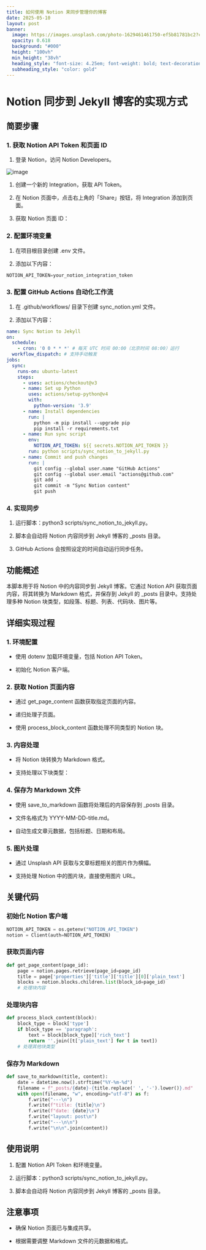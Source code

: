```yaml
---
title: 如何使用 Notion 来同步管理你的博客
date: 2025-05-10
layout: post
banner:
  image: https://images.unsplash.com/photo-1629461461750-ef5b81781bc2?crop=entropy&cs=tinysrgb&fit=max&fm=jpg&ixid=M3w2OTIwMzJ8MHwxfHJhbmRvbXx8fHx8fHx8fDE3NDY4NDYzMDF8&ixlib=rb-4.1.0&q=80&w=1080
  opacity: 0.618
  background: "#000"
  height: "100vh"
  min_height: "38vh"
  heading_style: "font-size: 4.25em; font-weight: bold; text-decoration: underline"
  subheading_style: "color: gold"
---
```


# Notion 同步到 Jekyll 博客的实现方式

## 简要步骤

### 1. 获取 Notion API Token 和页面 ID

1. 登录 Notion，访问 Notion Developers。

![image](https://prod-files-secure.s3.us-west-2.amazonaws.com/a7a0cc5a-89b9-4cda-8686-1fba0ca52f40/d19c1afe-dea5-4312-9333-786b0ba83054/image.png?X-Amz-Algorithm=AWS4-HMAC-SHA256&X-Amz-Content-Sha256=UNSIGNED-PAYLOAD&X-Amz-Credential=ASIAZI2LB466RCX4TGTC%2F20250510%2Fus-west-2%2Fs3%2Faws4_request&X-Amz-Date=20250510T030501Z&X-Amz-Expires=3600&X-Amz-Security-Token=IQoJb3JpZ2luX2VjEPL%2F%2F%2F%2F%2F%2F%2F%2F%2F%2FwEaCXVzLXdlc3QtMiJIMEYCIQDJJTblQ5IYLtXQ78VcGOjRJU91OY%2Bot7xg3%2BC462%2FsCgIhAP2sf786MDoihBByiErCG7i0KvaQ2ntgmi%2BqYAoyEvXzKogECJv%2F%2F%2F%2F%2F%2F%2F%2F%2F%2FwEQABoMNjM3NDIzMTgzODA1IgyOofZMd1tjMG%2FpWg4q3APRp9%2FwuwCdHXIZgOeTE5omRqupHz4beHoDRNW3GDxyCdpWeSok6d808%2FhGeQlV9tuVjVIDAWx6YBomJAgfesUGgVnLu2Sov%2FZ91Z5JIeBR7cmDgl8BCJYQ7IrhXZ96XfuEQ1bTJt%2BFCaLO9SVmudPRco%2BFbXMbST8tokZ5RGu3k6MTX32pTMi7XdknGa4fBddN2yGSbJjQBVuVt4Horou0WHmrNn1RjBKQrp%2FF7Sh6a1%2F5xcslJG1D24qaXaiXpVkXh4YUol1fnh2%2FyLt%2Bdet1zVofylkyHFwS84%2FuPHaTDDfGuyDfEvLHY%2FHUngKXZrRCCd88k1zKd6YVd5kMR%2B%2F4%2FrfyUrP%2BUgvALfCBXtkkDXAzPHok3jwZ2ZKhd6zYc1EY%2FxDJ5%2FlaR5y3MMvBww63izkUQZbrCeRAJTxVhJtSorrQ3J%2F14zrUwE%2FYEfBqJIKOqmiwYIcwUXCrV07aBVZGQztANK0KNHxrXEUeB8HxsR586So5poI6KTUfd%2BjOzI8P044c%2Fon%2Bd%2FcutxagizJvc6OCwumLt5FxHv4qmVYMvjomJSCXTKISTs4YdKN%2BWRZPKRS%2B7U9Jt6SlANa2rft2zDi0DHlcQNIMXZ4AL049yxyLlDZ6yEw34J2ZvzD%2F6%2FrABjqkAQ8BL%2BMuj3oXUXkr2EN6UsvB5kX3vE8QkKc%2BvSGBSkGmwvU5ZE6JweIzTCBunE59W0VrxHo%2Fka1KVs9QIoBALkX46EygPWleFCT%2FPCw6Ws%2BCogaRzwZrsSPY14VX5Z%2BgrZFw1roTNZhBhGCI%2BgKNjvyQT1rNBLRQZw72PfRQrrgyQc9fd64Oj%2BgvwjvD798nDSgtEqaBEP3Dhq1X1J4flGoqWXwr&X-Amz-Signature=416abc8a85602d440e4116c3852308aea5851d4353ced87bc2dd3c5fe95317fb&X-Amz-SignedHeaders=host&x-id=GetObject)

1. 创建一个新的 Integration，获取 API Token。

1. 在 Notion 页面中，点击右上角的「Share」按钮，将 Integration 添加到页面。

1. 获取 Notion 页面 ID：


### 2. 配置环境变量

1. 在项目根目录创建 .env 文件。

1. 添加以下内容：

```javascript
NOTION_API_TOKEN=your_notion_integration_token
```

### 3. 配置 GitHub Actions 自动化工作流

1. 在 .github/workflows/ 目录下创建 sync_notion.yml 文件。

1. 添加以下内容：

```yaml
name: Sync Notion to Jekyll
on:
  schedule:
    - cron: '0 0 * * *' # 每天 UTC 时间 00:00（北京时间 08:00）运行
  workflow_dispatch: # 支持手动触发
jobs:
  sync:
    runs-on: ubuntu-latest
    steps:
      - uses: actions/checkout@v3
      - name: Set up Python
        uses: actions/setup-python@v4
        with:
          python-version: '3.9'
      - name: Install dependencies
        run: |
          python -m pip install --upgrade pip
          pip install -r requirements.txt
      - name: Run sync script
        env:
          NOTION_API_TOKEN: ${{ secrets.NOTION_API_TOKEN }}
        run: python scripts/sync_notion_to_jekyll.py
      - name: Commit and push changes
        run: |
          git config --global user.name "GitHub Actions"
          git config --global user.email "actions@github.com"
          git add .
          git commit -m "Sync Notion content"
          git push
```

### 4. 实现同步

1. 运行脚本：python3 scripts/sync_notion_to_jekyll.py。

1. 脚本会自动将 Notion 内容同步到 Jekyll 博客的 _posts 目录。

1. GitHub Actions 会按照设定的时间自动运行同步任务。

## 功能概述

本脚本用于将 Notion 中的内容同步到 Jekyll 博客。它通过 Notion API 获取页面内容，将其转换为 Markdown 格式，并保存到 Jekyll 的 _posts 目录中。支持处理多种 Notion 块类型，如段落、标题、列表、代码块、图片等。

## 详细实现过程

### 1. 环境配置

- 使用 dotenv 加载环境变量，包括 Notion API Token。

- 初始化 Notion 客户端。

### 2. 获取 Notion 页面内容

- 通过 get_page_content 函数获取指定页面的内容。

- 递归处理子页面。

- 使用 process_block_content 函数处理不同类型的 Notion 块。

### 3. 内容处理

- 将 Notion 块转换为 Markdown 格式。

- 支持处理以下块类型：


### 4. 保存为 Markdown 文件

- 使用 save_to_markdown 函数将处理后的内容保存到 _posts 目录。

- 文件名格式为 YYYY-MM-DD-title.md。

- 自动生成文章元数据，包括标题、日期和布局。

### 5. 图片处理

- 通过 Unsplash API 获取与文章标题相关的图片作为横幅。

- 支持处理 Notion 中的图片块，直接使用图片 URL。

## 关键代码

### 初始化 Notion 客户端

```python
NOTION_API_TOKEN = os.getenv("NOTION_API_TOKEN")
notion = Client(auth=NOTION_API_TOKEN)
```

### 获取页面内容

```python
def get_page_content(page_id):
    page = notion.pages.retrieve(page_id=page_id)
    title = page['properties']['title']['title'][0]['plain_text']
    blocks = notion.blocks.children.list(block_id=page_id)
    # 处理块内容
```

### 处理块内容

```python
def process_block_content(block):
    block_type = block['type']
    if block_type == 'paragraph':
        text = block[block_type]['rich_text']
        return ''.join([t['plain_text'] for t in text])
    # 处理其他块类型
```

### 保存为 Markdown

```python
def save_to_markdown(title, content):
    date = datetime.now().strftime("%Y-%m-%d")
    filename = f"_posts/{date}-{title.replace(' ', '-').lower()}.md"
    with open(filename, "w", encoding="utf-8") as f:
        f.write("---\n")
        f.write(f"title: {title}\n")
        f.write(f"date: {date}\n")
        f.write("layout: post\n")
        f.write("---\n\n")
        f.write("\n\n".join(content))
```

## 使用说明

1. 配置 Notion API Token 和环境变量。

1. 运行脚本：python3 scripts/sync_notion_to_jekyll.py。

1. 脚本会自动将 Notion 内容同步到 Jekyll 博客的 _posts 目录。

## 注意事项

- 确保 Notion 页面已与集成共享。

- 根据需要调整 Markdown 文件的元数据和格式。